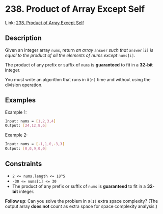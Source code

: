 
# 238. Product of Array Except Self

Link: [238. Product of Array Except Self](https://leetcode.com/problems/product-of-array-except-self/)

## Description

Given an integer array `nums`, return *an array* `answer` *such that* `answer[i]` *is equal to the product of all the elements of nums except* `nums[i]`.

The product of any prefix or suffix of `nums` is **guaranteed** to fit in a **32-bit** integer.

You must write an algorithm that runs in `O(n)` time and without using the division operation.

## Examples

Example 1:

```bash
Input: nums = [1,2,3,4]
Output: [24,12,8,6]
```

Example 2:

```bash
Input: nums = [-1,1,0,-3,3]
Output: [0,0,9,0,0]
```

## Constraints

- `2 <= nums.length <= 10^5`
- `-30 <= nums[i] <= 30`
- The product of any prefix or suffix of `nums` is **guaranteed** to fit in a **32-bit** integer.

**Follow up**: Can you solve the problem in `O(1)` extra space complexity? (The output array **does not** count as extra space for space complexity analysis.)
